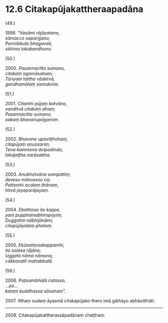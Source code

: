 # 12.6 Citakapūjakattheraapadāna

(49.)

1999\. _“Vasāmi rājāyatane,_  
_sāmacco saparijjano;_  
_Parinibbute bhagavati,_  
_sikhino lokabandhuno._  

(50.)

2000\. _Pasannacitto sumano,_  
_citakaṃ agamāsahaṃ;_  
_Tūriyaṃ tattha vādetvā,_  
_gandhamālaṃ samokiriṃ._  

(51.)

2001\. _Citamhi pūjaṃ katvāna,_  
_vanditvā citakaṃ ahaṃ;_  
_Pasannacitto sumano,_  
_sakaṃ bhavanupāgamiṃ._  

(52.)

2002\. _Bhavane upaviṭṭhohaṃ,_  
_citapūjaṃ anussariṃ;_  
_Tena kammena dvipadinda,_  
_lokajeṭṭha narāsabha._  

(53.)

2003\. _Anubhotvāna sampattiṃ,_  
_devesu mānusesu ca;_  
_Pattomhi acalaṃ ṭhānaṃ,_  
_hitvā jayaparājayaṃ._  

(54.)

2004\. _Ekattiṃse ito kappe,_  
_yaṃ pupphamabhiropayiṃ;_  
_Duggatiṃ nābhijānāmi,_  
_citapūjāyidaṃ phalaṃ._  

(55.)

2005\. _Ekūnatiṃsakappamhi,_  
_ito soḷasa rājāno;_  
_Uggatā nāma nāmena,_  
_cakkavattī mahabbalā._  

(56.)

2006\. _Paṭisambhidā catasso,_  
_…pe…_  
_kataṃ buddhassa sāsanaṃ”._  

2007\. Itthaṃ sudaṃ āyasmā citakapūjako thero imā gāthāyo abhāsitthāti.

---

2008\. Citakapūjakattherassāpadānaṃ chaṭṭhaṃ.
